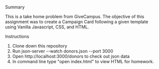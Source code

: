 Summary

This is a take home problem from GiveCampus. The objective of this assignment was to create a Campaign Card following a given template using Vanilla Javascript, CSS, and HTML.

Instructions

1. Clone down this repository
2. Run json-server --watch donors.json --port 3000
3. Open http://localhost:3000/donors to check out json data
4. In command line type "open index.html" to view HTML for homework.

